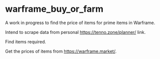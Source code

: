 # warframe_buy_or_farm
A work in progress to find the price of items for prime items in Warframe.

Intend to scrape data from personal https://tenno.zone/planner/ link.

Find items required.

Get the prices of items from https://warframe.market/.
